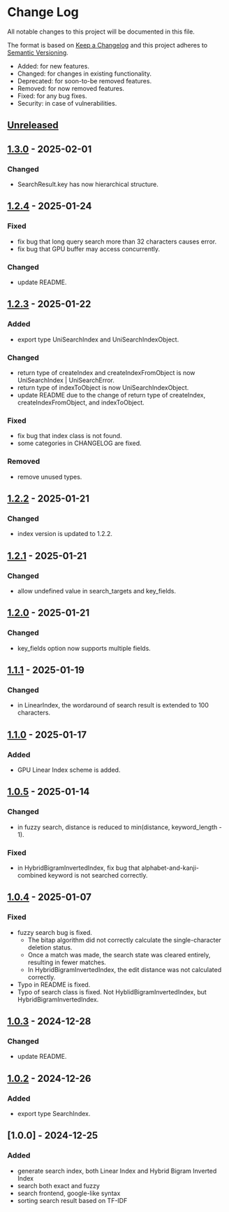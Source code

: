 # Change Log
All notable changes to this project will be documented in this file.

The format is based on [Keep a Changelog](http://keepachangelog.com/)
and this project adheres to [Semantic Versioning](http://semver.org/).

- Added: for new features.
- Changed: for changes in existing functionality.
- Deprecated: for soon-to-be removed features.
- Removed: for now removed features.
- Fixed: for any bug fixes.
- Security: in case of vulnerabilities.

## [Unreleased]

## [1.3.0] - 2025-02-01
### Changed
- SearchResult.key has now hierarchical structure.

## [1.2.4] - 2025-01-24
### Fixed
- fix bug that long query search more than 32 characters causes error.
- fix bug that GPU buffer may access concurrently.

### Changed
- update README.

## [1.2.3] - 2025-01-22
### Added
- export type UniSearchIndex and UniSearchIndexObject.

### Changed
- return type of createIndex and createIndexFromObject is now UniSearchIndex | UniSearchError.
- return type of indexToObject is now UniSearchIndexObject.
- update README due to the change of return type of createIndex, createIndexFromObject, and indexToObject.

### Fixed
- fix bug that index class is not found.
- some categories in CHANGELOG are fixed.

### Removed
- remove unused types.

## [1.2.2] - 2025-01-21
### Changed
- index version is updated to 1.2.2.

## [1.2.1] - 2025-01-21
### Changed
- allow undefined value in search_targets and key_fields.

## [1.2.0] - 2025-01-21
### Changed
- key_fields option now supports multiple fields.

## [1.1.1] - 2025-01-19
### Changed
- in LinearIndex, the wordaround of search result is extended to 100 characters.

## [1.1.0] - 2025-01-17
### Added
- GPU Linear Index scheme is added.

## [1.0.5] - 2025-01-14
### Changed
- in fuzzy search, distance is reduced to min(distance, keyword_length - 1).

### Fixed
- in HybridBigramInvertedIndex, fix bug that alphabet-and-kanji-combined keyword is not searched correctly.

## [1.0.4] - 2025-01-07
### Fixed
- fuzzy search bug is fixed.
  - The bitap algorithm did not correctly calculate the single-character deletion status.
  - Once a match was made, the search state was cleared entirely, resulting in fewer matches.
  - In HybridBigramInvertedIndex, the edit distance was not calculated correctly. 
- Typo in README is fixed.
- Typo of search class is fixed. Not HyblidBigramInvertedIndex, but HybridBigramInvertedIndex.

## [1.0.3] - 2024-12-28
### Changed
- update README.

## [1.0.2] - 2024-12-26
### Added
- export type SearchIndex.

## [1.0.0] - 2024-12-25
### Added
- generate search index, both Linear Index and Hybrid Bigram Inverted Index
- search both exact and fuzzy
- search frontend, google-like syntax
- sorting search result based on TF-IDF

[Unreleased]: https://github.com/osawa-naotaka/unisearch/compare/v1.3.0...HEAD
[1.3.0]: https://github.com/osawa-naotaka/unisearch/compare/v1.2.4...v1.3.0
[1.2.4]: https://github.com/osawa-naotaka/unisearch/compare/v1.2.3...v1.2.4
[1.2.3]: https://github.com/osawa-naotaka/unisearch/compare/v1.2.2...v1.2.3
[1.2.2]: https://github.com/osawa-naotaka/unisearch/compare/v1.2.1...v1.2.2
[1.2.1]: https://github.com/osawa-naotaka/unisearch/compare/v1.2.0...v1.2.1
[1.2.0]: https://github.com/osawa-naotaka/unisearch/compare/v1.1.1...v1.2.0
[1.1.1]: https://github.com/osawa-naotaka/unisearch/compare/v1.1.0...v1.1.1
[1.1.0]: https://github.com/osawa-naotaka/unisearch/compare/v1.0.5...v1.1.0
[1.0.5]: https://github.com/osawa-naotaka/unisearch/compare/v1.0.4...v1.0.5
[1.0.4]: https://github.com/osawa-naotaka/unisearch/compare/v1.0.3...v1.0.4
[1.0.3]: https://github.com/osawa-naotaka/unisearch/compare/v1.0.2...v1.0.3
[1.0.2]: https://github.com/osawa-naotaka/unisearch/compare/v1.0.0...v1.0.2
